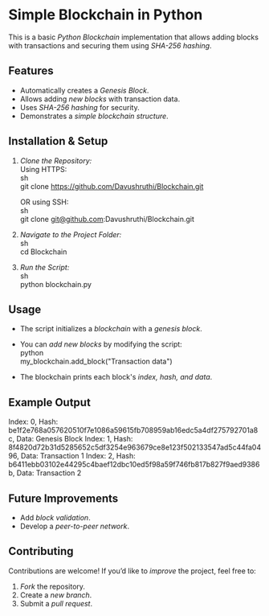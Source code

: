 # Simple Blockchain in Python  

This is a basic *Python Blockchain* implementation that allows adding blocks with transactions and securing them using *SHA-256 hashing*.  

## Features  
- Automatically creates a *Genesis Block*.  
- Allows adding *new blocks* with transaction data.  
- Uses *SHA-256 hashing* for security.  
- Demonstrates a *simple blockchain structure*.  

## Installation & Setup  
1. *Clone the Repository:*  
   Using HTTPS:  
   sh  
   git clone https://github.com/Davushruthi/Blockchain.git  
     
   OR using SSH:  
   sh  
   git clone git@github.com:Davushruthi/Blockchain.git  
     
2. *Navigate to the Project Folder:*  
   sh  
   cd Blockchain  
     
3. *Run the Script:*  
   sh  
   python blockchain.py  
   

## Usage  
- The script initializes a *blockchain* with a *genesis block*.  
- You can *add new blocks* by modifying the script:  
  python  
  my_blockchain.add_block("Transaction data")  
    
- The blockchain prints each block's *index, hash, and data*.  

## Example Output  

Index: 0, Hash: be1f2e768a057620510f7e1086a59615fb708959ab16edc5a4df275792701a8c, Data: Genesis Block
Index: 1, Hash: 8f4820d72b31d5285652c5df3254e963679ce8e123f502133547ad5c44fa0496, Data: Transaction 1
Index: 2, Hash: b6411ebb03102e44295c4baef12dbc10ed5f98a59f746fb817b827f9aed9386b, Data: Transaction 2

## Future Improvements  

- Add *block validation*.  
- Develop a *peer-to-peer network*.  

## Contributing  
Contributions are welcome! If you’d like to *improve* the project, feel free to:  
1. *Fork* the repository.  
2. Create a *new branch*.  
3. Submit a *pull request*.  

